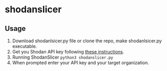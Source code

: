 # shodanslicer

## Usage
1. Download shodanlsicer.py file or clone the repo, make shodanlsicer.py executable.
2. Get you Shodan API key following [these instructions](https://developer.shodan.io/api/requirements).
3. Running ShodanSlicer
   ```python3 shodanslicer.py ```
4. When prompted enter your API key and your target organization.
